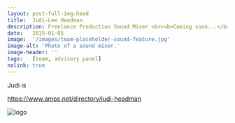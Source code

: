 ```yaml
---
layout: post-full-img-head
title:  Judi-Lee Headman
description: Freelance Production Sound Mixer <br><b>Coming soon...</b>
date:   2015-01-05
image:  '/images/team-placeholder-sound-feature.jpg'
image-alt: 'Photo of a sound mixer.'
image-header: ''
tags:   [team, advisory panel]
nolink: true
---
```

Judi is 

https://www.amps.net/directory/judi-headman


<img class="lazy" data-src="../images/team-panel-amps.png" alt="logo">